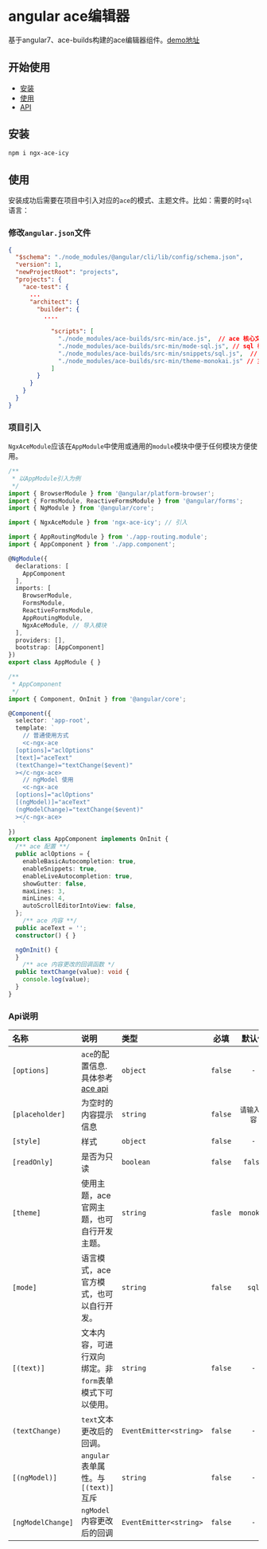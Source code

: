 # angular ace编辑器

基于angular7、ace-builds构建的ace编辑器组件。[demo地址](https://ngx-library.now.sh/tools/ace)

## 开始使用

- [安装](#install)
- [使用](#use)
- [API](#api)

## <a name="install">安装</a>

```bash
npm i ngx-ace-icy
```

## <a name="use">使用</a>

安装成功后需要在项目中引入对应的`ace`的模式、主题文件。比如：需要的时`sql`语言：

### 修改`angular.json`文件

```json
{
  "$schema": "./node_modules/@angular/cli/lib/config/schema.json",
  "version": 1,
  "newProjectRoot": "projects",
  "projects": {
    "ace-test": {
      ...
      "architect": {
        "builder": {
          ....
          
            "scripts": [
              "./node_modules/ace-builds/src-min/ace.js",  // ace 核心文件
              "./node_modules/ace-builds/src-min/mode-sql.js", // sql 模式文件
              "./node_modules/ace-builds/src-min/snippets/sql.js",  // sql 模式部分文件
              "./node_modules/ace-builds/src-min/theme-monokai.js" // 主题样式文件
            ]
        }
      }
    }
  }
}
```

### 项目引入

`NgxAceModule`应该在`AppModule`中使用或通用的`module`模块中便于任何模块方便使用。

```typescript
/**
 * 以AppModule引入为例
 */
import { BrowserModule } from '@angular/platform-browser';
import { FormsModule, ReactiveFormsModule } from '@angular/forms';
import { NgModule } from '@angular/core';

import { NgxAceModule } from 'ngx-ace-icy'; // 引入

import { AppRoutingModule } from './app-routing.module';
import { AppComponent } from './app.component';

@NgModule({
  declarations: [
    AppComponent
  ],
  imports: [
    BrowserModule,
    FormsModule,
    ReactiveFormsModule,
    AppRoutingModule,
    NgxAceModule, // 导入模块
  ],
  providers: [],
  bootstrap: [AppComponent]
})
export class AppModule { }
```



```typescript
/**
 * AppComponent
 */
import { Component, OnInit } from '@angular/core';

@Component({
  selector: 'app-root',
  template: `
	// 普通使用方式
	<c-ngx-ace
  [options]="aclOptions"
  [text]="aceText"
  (textChange)="textChange($event)"
  ></c-ngx-ace>
	// ngModel 使用
	<c-ngx-ace
  [options]="aclOptions"
  [(ngModel)]="aceText"
  (ngModelChange)="textChange($event)"
  ></c-ngx-ace>
	`
})
export class AppComponent implements OnInit {
  /** ace 配置 **/
  public aclOptions = {
    enableBasicAutocompletion: true,
    enableSnippets: true,
    enableLiveAutocompletion: true,
    showGutter: false,
    maxLines: 3,
    minLines: 4,
    autoScrollEditorIntoView: false,
  };
	/** ace 内容 **/
  public aceText = '';
  constructor() { }

  ngOnInit() {
  }
	/** ace 内容更改的回调函数 */
  public textChange(value): void {
    console.log(value);
  }
}
```


### <a name="api"> Api说明</a>

| 名称              | 说明                                                         | 类型                   |  必填   |    默认值    |
| :---------------- | :----------------------------------------------------------- | :--------------------- | :-----: | :----------: |
| `[options]`       | `ace`的配置信息.具体参考<a href="https://ace.c9.io/#nav=api&api=editor">ace api</a> | `object`               | `false` |     `-`      |
| `[placeholder]`   | 为空时的内容提示信息                                         | `string`               | `false` | `请输入内容` |
| `[style]`         | 样式                                                         | `object`               | `false` |     `-`      |
| `[readOnly]`      | 是否为只读                                                   | `boolean`              | `false` |   `false`    |
| `[theme]`         | 使用主题，ace官网主题，也可自行开发主题。                    | `string`               | `fasle` |  `monokai`   |
| `[mode]`          | 语言模式，ace官方模式，也可以自行开发。                      | `string`               | `false` |    `sql`     |
| `[(text)]`        | 文本内容，可进行双向 绑定。非`form`表单模式下可以使用。      | `string`               | `false` |     `-`      |
| `(textChange)`    | `text`文本更改后的回调。                                     | `EventEmitter<string>` | `false` |     `-`      |
| `[(ngModel)]`     | `angular`表单属性。与`[(text)]`互斥                          | `string`               | `false` |     `-`      |
| `[ngModelChange]` | `ngModel`内容更改后的回调                                    | `EventEmitter<string>` | `false` |     `-`      |



